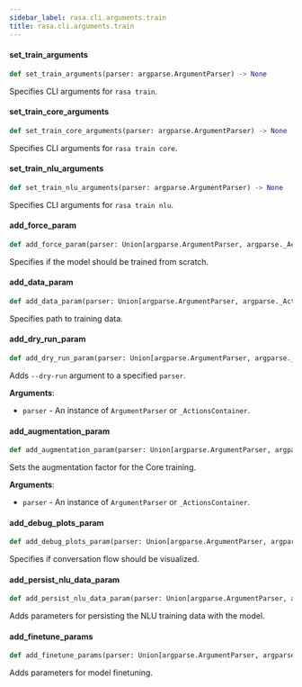 ```yaml
---
sidebar_label: rasa.cli.arguments.train
title: rasa.cli.arguments.train
---
```

#### set\_train\_arguments

```python
def set_train_arguments(parser: argparse.ArgumentParser) -> None
```

Specifies CLI arguments for `rasa train`.

#### set\_train\_core\_arguments

```python
def set_train_core_arguments(parser: argparse.ArgumentParser) -> None
```

Specifies CLI arguments for `rasa train core`.

#### set\_train\_nlu\_arguments

```python
def set_train_nlu_arguments(parser: argparse.ArgumentParser) -> None
```

Specifies CLI arguments for `rasa train nlu`.

#### add\_force\_param

```python
def add_force_param(parser: Union[argparse.ArgumentParser, argparse._ActionsContainer]) -> None
```

Specifies if the model should be trained from scratch.

#### add\_data\_param

```python
def add_data_param(parser: Union[argparse.ArgumentParser, argparse._ActionsContainer]) -> None
```

Specifies path to training data.

#### add\_dry\_run\_param

```python
def add_dry_run_param(parser: Union[argparse.ArgumentParser, argparse._ActionsContainer]) -> None
```

Adds `--dry-run` argument to a specified `parser`.

**Arguments**:

- `parser` - An instance of `ArgumentParser` or `_ActionsContainer`.

#### add\_augmentation\_param

```python
def add_augmentation_param(parser: Union[argparse.ArgumentParser, argparse._ActionsContainer]) -> None
```

Sets the augmentation factor for the Core training.

**Arguments**:

- `parser` - An instance of `ArgumentParser` or `_ActionsContainer`.

#### add\_debug\_plots\_param

```python
def add_debug_plots_param(parser: Union[argparse.ArgumentParser, argparse._ActionsContainer]) -> None
```

Specifies if conversation flow should be visualized.

#### add\_persist\_nlu\_data\_param

```python
def add_persist_nlu_data_param(parser: Union[argparse.ArgumentParser, argparse._ActionsContainer]) -> None
```

Adds parameters for persisting the NLU training data with the model.

#### add\_finetune\_params

```python
def add_finetune_params(parser: Union[argparse.ArgumentParser, argparse._ActionsContainer]) -> None
```

Adds parameters for model finetuning.

